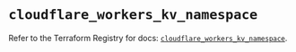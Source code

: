 # `cloudflare_workers_kv_namespace`

Refer to the Terraform Registry for docs: [`cloudflare_workers_kv_namespace`](https://registry.terraform.io/providers/cloudflare/cloudflare/4.48.0/docs/resources/workers_kv_namespace).
